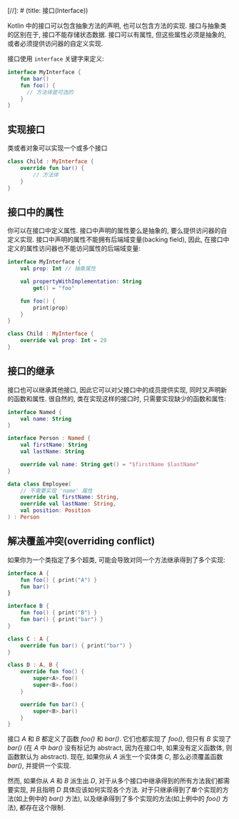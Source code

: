 [//]: # (title: 接口(Interface))

Kotlin 中的接口可以包含抽象方法的声明, 也可以包含方法的实现.
接口与抽象类的区别在于, 接口不能存储状态数据.
接口可以有属性, 但这些属性必须是抽象的, 或者必须提供访问器的自定义实现.

接口使用 `interface` 关键字来定义:

```kotlin
interface MyInterface {
    fun bar()
    fun foo() {
      // 方法体是可选的
    }
}
```

## 实现接口

类或者对象可以实现一个或多个接口

```kotlin
class Child : MyInterface {
    override fun bar() {
        // 方法体
    }
}
```

## 接口中的属性

你可以在接口中定义属性. 接口中声明的属性要么是抽象的, 要么提供访问器的自定义实现.
接口中声明的属性不能拥有后端域变量(backing field),
因此, 在接口中定义的属性访问器也不能访问属性的后端域变量:

```kotlin
interface MyInterface {
    val prop: Int // 抽象属性

    val propertyWithImplementation: String
        get() = "foo"

    fun foo() {
        print(prop)
    }
}

class Child : MyInterface {
    override val prop: Int = 29
}
```

## 接口的继承

接口也可以继承其他接口, 因此它可以对父接口中的成员提供实现, 同时又声明新的函数和属性.
很自然的, 类在实现这样的接口时, 只需要实现缺少的函数和属性:

```kotlin
interface Named {
    val name: String
}

interface Person : Named {
    val firstName: String
    val lastName: String

    override val name: String get() = "$firstName $lastName"
}

data class Employee(
    // 不需要实现 'name' 属性
    override val firstName: String,
    override val lastName: String,
    val position: Position
) : Person
```

## 解决覆盖冲突(overriding conflict)

如果你为一个类指定了多个超类, 可能会导致对同一个方法继承得到了多个实现:

```kotlin
interface A {
    fun foo() { print("A") }
    fun bar()
}

interface B {
    fun foo() { print("B") }
    fun bar() { print("bar") }
}

class C : A {
    override fun bar() { print("bar") }
}

class D : A, B {
    override fun foo() {
        super<A>.foo()
        super<B>.foo()
    }

    override fun bar() {
        super<B>.bar()
    }
}
```

接口 *A* 和 *B* 都定义了函数 *foo()* 和 *bar()*. 它们也都实现了 *foo()*,
但只有 *B* 实现了 *bar()*
(在 *A* 中 *bar()* 没有标记为 abstract, 因为在接口中, 如果没有定义函数体, 则函数默认为 abstract).
现在, 如果你从 *A* 派生一个实体类 *C*, 那么必须覆盖函数 *bar()*, 并提供一个实现.

然而, 如果你从 *A* 和 *B* 派生出 *D*, 对于从多个接口中继承得到的所有方法我们都需要实现,
并且指明 *D* 具体应该如何实现各个方法.
对于只继承得到了单个实现的方法(如上例中的 *bar()* 方法),
以及继承得到了多个实现的方法(如上例中的 *foo()* 方法), 都存在这个限制.
